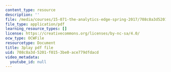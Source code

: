 ```yaml
---
content_type: resource
description: ''
file: /media/courses/15-071-the-analytics-edge-spring-2017/708c8a3d5201f0153be0ace779dfdacd_hqiH39PShmA.pdf
file_type: application/pdf
learning_resource_types: []
license: https://creativecommons.org/licenses/by-nc-sa/4.0/
ocw_type: OCWFile
resourcetype: Document
title: 3play pdf file
uid: 708c8a3d-5201-f015-3be0-ace779dfdacd
video_metadata:
  youtube_id: null
---
```

